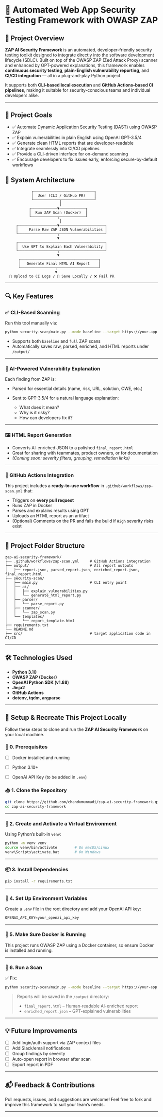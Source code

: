 
# 🔐 Automated Web App Security Testing Framework with OWASP ZAP


## 🚀 Project Overview

**ZAP AI Security Framework** is an automated, developer-friendly security testing toolkit designed to integrate directly into the software development lifecycle (SDLC). Built on top of the OWASP ZAP (Zed Attack Proxy) scanner and enhanced by GPT-powered explanations, this framework enables **continuous security testing**, **plain-English vulnerability reporting**, and **CI/CD integration** — all in a plug-and-play Python project.

It supports both **CLI-based local execution** and **GitHub Actions-based CI pipelines**, making it suitable for security-conscious teams and individual developers alike.

---

## 🎯 Project Goals

- ✅ Automate Dynamic Application Security Testing (DAST) using OWASP ZAP  
- ✅ Explain vulnerabilities in plain English using OpenAI GPT-3.5/4  
- ✅ Generate clean HTML reports that are developer-readable  
- ✅ Integrate seamlessly into CI/CD pipelines  
- ✅ Provide a CLI-driven interface for on-demand scanning  
- ✅ Encourage developers to fix issues early, enforcing secure-by-default workflows  


## 🧱 System Architecture

```
            ┌────────────────────────────┐
            │  User (CLI / GitHub PR)    │
            └────────────┬───────────────┘
                         │
           ┌────────────▼────────────┐
           │  Run ZAP Scan (Docker)  │
           └────────────┬────────────┘
                         │
     ┌──────────────────▼─────────────────────┐
     │     Parse Raw ZAP JSON Vulnerabilities │
     └──────────────────┬─────────────────────┘
                        ▼
     ┌────────────────────────────────────────┐
     │  Use GPT to Explain Each Vulnerability │
     └──────────────────┬─────────────────────┘
                        ▼
      ┌────────────────────────────────────┐
      │   Generate Final HTML AI Report    │
      └────────────────┬───────────────────┘
                       ▼
  📨 Upload to CI Logs / 📄 Save Locally / ❌ Fail PR
```



---

## 🔍 Key Features

### ✅ CLI-Based Scanning

Run this tool manually via:

```bash
python security-scan/main.py --mode baseline --target https://your-app.com
````

* Supports both `baseline` and `full` ZAP scans
* Automatically saves raw, parsed, enriched, and HTML reports under `/output/`

---

### 🤖 AI-Powered Vulnerability Explanation

Each finding from ZAP is:

* Parsed for essential details (name, risk, URL, solution, CWE, etc.)
* Sent to GPT-3.5/4 for a natural language explanation:

  * What does it mean?
  * Why is it risky?
  * How can developers fix it?

---

### 🖼️ HTML Report Generation

* Converts AI-enriched JSON to a polished `final_report.html`
* Great for sharing with teammates, product owners, or for documentation
* *(Coming soon: severity filters, grouping, remediation links)*

---

### 🔁 GitHub Actions Integration

This project includes a **ready-to-use workflow** in `.github/workflows/zap-scan.yml` that:

* Triggers on **every pull request**
* Runs ZAP in Docker
* Parses and explains results using GPT
* Uploads an HTML report as an artifact
* (Optional) Comments on the PR and fails the build if `High` severity risks exist

---

## 📁 Project Folder Structure

```
zap-ai-security-framework/
├── .github/workflows/zap-scan.yml     # GitHub Actions integration
├── output/                            # All report outputs
│   ├── report.json, parsed_report.json, enriched_report.json, final_report.html
├── security-scan/
│   ├── main.py                        # CLI entry point
│   ├── ai/
│   │   ├── explain_vulnerabilities.py
│   │   └── generate_html_report.py
│   ├── parser/
│   │   └── parse_report.py
│   ├── scanner/
│   │   └── zap_scan.py
│   └── templates/
│       └── report_template.html
├── requirements.txt
└── README.md
├── src/                               # target application code in CI/CD
```

---

## 🛠️ Technologies Used

* **Python 3.10**
* **OWASP ZAP (Docker)**
* **OpenAI Python SDK (v1.88)**
* **Jinja2**
* **GitHub Actions**
* **dotenv, tqdm, argparse**

---

## 🔧 Setup & Recreate This Project Locally
Follow these steps to clone and run the **ZAP AI Security Framework** on your local machine.

### 🧷 0. Prerequisites

- [ ] Docker installed and running  
- [ ] Python 3.10+  
- [ ] OpenAI API Key (to be added in `.env`)



### 📥 1. Clone the Repository

```bash
git clone https://github.com/chandumummadi/zap-ai-security-framework.git
cd zap-ai-security-framework
```

---

### 🧪 2. Create and Activate a Virtual Environment

Using Python’s built-in `venv`:

```bash
python -m venv venv
source venv/bin/activate        # On macOS/Linux
venv\Scripts\activate.bat       # On Windows
```

---

### 📦 3. Install Dependencies

```bash
pip install -r requirements.txt
```

---

### 🔐 4. Set Up Environment Variables

Create a `.env` file in the root directory and add your OpenAI API key:

```env
OPENAI_API_KEY=your_openai_api_key

```

---

### 🐳 5. Make Sure Docker is Running

This project runs OWASP ZAP using a Docker container, so ensure Docker is installed and running.

---

### 🚀 6. Run a Scan


✅ Fix:

```bash
python security-scan/main.py --mode baseline --target https://your-app.com
```

> Reports will be saved in the `/output` directory:
>
> * `final_report.html` – Human-readable AI-enriched report
> * `enriched_report.json` – GPT-explained vulnerabilities

---




## 💡 Future Improvements

* [ ] Add login/auth support via ZAP context files
* [ ] Add Slack/email notifications
* [ ] Group findings by severity
* [ ] Auto-open report in browser after scan
* [ ] Export report in PDF

---

## 📬 Feedback & Contributions

Pull requests, issues, and suggestions are welcome! Feel free to fork and improve this framework to suit your team’s needs.

---


